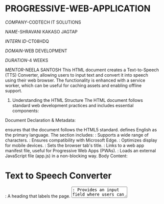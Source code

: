 # PROGRESSIVE-WEB-APPLICATION

*COMPANY*-CODTECH IT SOLUTIONS

*NAME*-SHRAVANI KAKASO JAGTAP

*INTERN ID*-CT08HDQ

*DOMAIN*-WEB DEVELOPMENT

*DURATION*-4 WEEKS

*MENTOR*-NEELA SANTOSH
This HTML document creates a Text-to-Speech (TTS) Converter, allowing users to input text and convert it into speech using their web browser. The functionality is enhanced with a service worker, which can be useful for caching assets and enabling offline support.

1. Understanding the HTML Structure
The HTML document follows standard web development practices and includes essential components:

Document Declaration & Metadata:

<!DOCTYPE html> ensures that the document follows the HTML5 standard.
<html lang="en"> defines English as the primary language.
The <head> section includes:
<meta charset="UTF-8">: Supports a wide range of characters.
<meta http-equiv="X-UA-Compatible" content="IE=edge">: Ensures compatibility with Microsoft Edge.
<meta name="viewport" content="width=device-width, initial-scale=1.0">: Optimizes display for mobile devices.
<title>Text to Speech Converter</title>: Sets the browser tab's title.
<link rel="manifest" href="manifest.json">: Links to a web app manifest file, useful for Progressive Web Apps (PWAs).
<script defer src="app.js"></script>: Loads an external JavaScript file (app.js) in a non-blocking way.
Body Content:

<h1>Text to Speech Converter</h1>: A heading that labels the page.
<textarea>: Provides an input field where users can type the text they want to convert to speech.
<button>: A button (id="convert-btn") to trigger the speech conversion.
